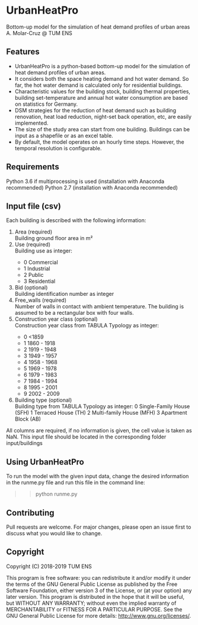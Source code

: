 # UrbanHeatPro
Bottom-up model for the simulation of heat demand profiles of urban areas
A. Molar-Cruz @ TUM ENS

## Features

  - UrbanHeatPro is a python-based bottom-up model for the simulation of heat demand profiles of urban areas.
  - It considers both the space heating demand and hot water demand. So far, the hot water demand is calculated only for residential buildings.
  - Characteristic values for the building stock, building thermal properties, building set-temperature and annual hot water consumption are based on statistics for Germany.
  - DSM strategies for the reduction of heat demand such as building renovation, heat load reduction, night-set back operation, etc, are easily implemented.
  - The size of the study area can start from one building. Buildings can be input as a shapefile or as an excel table.
  - By default, the model operates on an hourly time steps. However, the temporal resolution is configurable.


## Requirements
Python 3.6 if multiprocessing is used (installation with Anaconda recommended)
Python 2.7 (installation with Anaconda recommended)


## Input file (csv)
Each building is described with the following information:
<ol>
  <li>Area (required)</li>
      Building ground floor area in m²
  <li>Use (required)</li>
      Building use as integer:
        <ul>
          <li>0	Commercial</li>
          <li>1	Industrial</li>
          <li>2	Public</li>
          <li>3	Residential</li>
        </ul>
  <li>Bid (optional)</li>
      Building identification number as integer
  <li>Free_walls (required)</li>
      Number of walls in contact with ambient temperature. The building is assumed to be a rectangular box with four walls.
  <li>Construction year class (optional)</li>
      Construction year class from TABULA Typology as integer:
        <ul>
          <li>0	<1859</li>
          <li>1	1860 - 1918</li>
          <li>2	1919 - 1948</li>
          <li>3	1949 - 1957</li>
          <li>4	1958 - 1968</li>
          <li>5	1969 - 1978</li>
          <li>6	1979 - 1983</li>
          <li>7	1984 - 1994</li>
          <li>8	1995 - 2001</li>
          <li>9	2002 - 2009</li>
        </ul>
  <li>Building type (optional)</li>
      Building type from TABULA Typology as integer:
        0	Single-Family House (SFH)
        1	Terraced House (TH)
        2	Multi-family House (MFH)
        3	Apartment Block (AB)
</ol>
All columns are required, if no information is given, the cell value is taken as NaN.
This input file should be located in the corresponding folder input/buildings


## Using UrbanHeatPro
To run the model with the given input data, change the desired information in the runme.py file and run this file in the command line:
>> python runme.py


## Contributing
Pull requests are welcome. For major changes, please open an issue first to discuss what you would like to change.


## Copyright
Copyright (C) 2018-2019 TUM ENS

This program is free software: you can redistribute it and/or modify it under the terms of the GNU General Public License as published by the Free Software Foundation, either version 3 of the License, or (at your option) any later version. This program is distributed in the hope that it will be useful, but WITHOUT ANY WARRANTY; without even the implied warranty of MERCHANTABILITY or FITNESS FOR A PARTICULAR PURPOSE. See the GNU General Public License for more details: http://www.gnu.org/licenses/.
